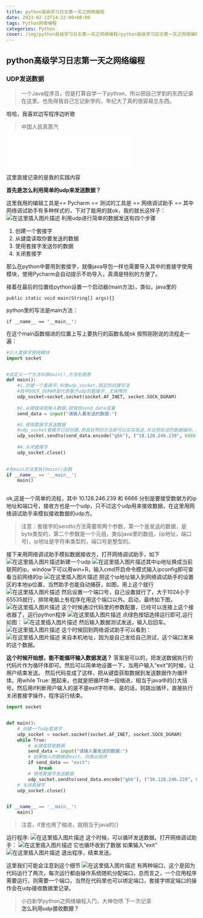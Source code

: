 ```yaml
---
title: python高级学习日志第一天之网络编程
date: 2023-02-22T14:22:00+08:00
tags: Python网络编程
categories: Python
cover: /img/python高级学习日志第一天之网络编程/python高级学习日志第一天之网络编程.webp
---
```

<meta name="referrer" content="no-referrer" />

## python高级学习日志第一天之网络编程

### UDP发送数据
>
> 一个Java程序员，但是打算自学一下python，所以把自己学到的东西记录在这里。也免得我自己忘记新学的，年纪大了真的很容易忘东西。

哈哈，我喜欢边写程序边听歌
> 中国人民真蒸汽

<iframe frameborder="no" border="0" marginwidth="0" marginheight="0" width=330 height=86 src="//music.163.com/outchain/player?type=2&id=433107530&auto=0&height=66"></iframe>

这里直接记录的是我的实践内容

**首先是怎么利用简单的udp来发送数据？**

这里我用的编辑工具是== Pycharm ==
测试的工具是 == 网络调试助手 ==
其中网络调试助手有多种样式的，下对了能用的就ok，我的就长这样子：![在这里插入图片描述](https://img-blog.csdnimg.cn/20190106212353613.png?x-oss-process=image/watermark,type_ZmFuZ3poZW5naGVpdGk,shadow_10,text_aHR0cHM6Ly9ibG9nLmNzZG4ubmV0L3FxXzQwOTQ4Nzk1,size_16,color_FFFFFF,t_70)
利用udp进行简单的数据发送有四个步骤

 1. 创建一个套接字
 2. 从键盘读取你要发送的数据
 3. 使用套接字发送你的数据
 4. 关闭套接字

 那么在python中要用到套接字，就像java导包一样也需要导入其中的套接字使用模块，使用Pycharm会自动提示不劝导入，真滴是特别的方便了。

接着在最后的位置给python设置一个启动器(main方法)，类似，java里的

```
public static void main(String[] args){}
```

python里的写法是main方法：

```
if __name__ == '__main__':
```

在这个main函数缩进的位置上写上要执行的函数名就ok
按照刚刚说的流程走一遍：

```python
#引入套接字使用模块
import socket


#自定义一个方法叫做main(),方法名随意
def main():
    #1.创建一个套接字,叫做udp_socket,固定的创建写法
    #其中SOCK_DGRAM是代表基于udp的套接字，无保障的
    udp_socket=socket.socket(socket.AF_INET, socket.SOCK_DGRAM)
    
    #2.从键盘读取输入数据,赋值给send_data变量
    send_data = input("请输入要发送的数据:")

    #3.使用套接字发送数据
    #udp_socket套接字已经创建,用其自带的方法即可以实现发送,并且把发送的数据编码，防止中文输入乱码
    udp_socket.sendto(send_data.encode("gbk"), ("10.128.246.239", 6666))
   
    #4.关闭套接字
    udp_socket.close()
   

#在main方法里执行main()函数
if __name__ == '__main__':
    main()
    
```

ok,这是一个简单的流程，其中  10.128.246.239  和  6666 分别是要接受数据方的ip地址和端口号，接收方也是一个udp，只不过这个udp用来接收数据，在这里用网络调试助手来模拟接收数据的udp方。
> 注意：套接字的sendto方法需要带两个参数，第一个是发送的数据，是byte类型的，第二个参数是一个元组，类似java里的数组，(ip地址，端口号)，ip地址是字符串类型的，端口号是整型的。

接下来用网络调试助手模拟数据接收方，打开网络调试助手，如下
![在这里插入图片描述](https://img-blog.csdnimg.cn/20190106215312639.png?x-oss-process=image/watermark,type_ZmFuZ3poZW5naGVpdGk,shadow_10,text_aHR0cHM6Ly9ibG9nLmNzZG4ubmV0L3FxXzQwOTQ4Nzk1,size_16,color_FFFFFF,t_70)新建一个udp
![在这里插入图片描述](https://img-blog.csdnimg.cn/20190106215359375.png?x-oss-process=image/watermark,type_ZmFuZ3poZW5naGVpdGk,shadow_10,text_aHR0cHM6Ly9ibG9nLmNzZG4ubmV0L3FxXzQwOTQ4Nzk1,size_16,color_FFFFFF,t_70)其中ip地址换成当前联网的ip，window下可以用win+R，输入cmd开启命令模式输入ipconfig即可查看当前网络的ip
![在这里插入图片描述](https://img-blog.csdnimg.cn/20190106215618224.png?x-oss-process=image/watermark,type_ZmFuZ3poZW5naGVpdGk,shadow_10,text_aHR0cHM6Ly9ibG9nLmNzZG4ubmV0L3FxXzQwOTQ4Nzk1,size_16,color_FFFFFF,t_70)
把这个ip地址输入到网络调试助手的设置区的本地ip位置，当然助手也能自动捕获，如图，用上这个就行
![在这里插入图片描述](https://img-blog.csdnimg.cn/20190106215854875.png?x-oss-process=image/watermark,type_ZmFuZ3poZW5naGVpdGk,shadow_10,text_aHR0cHM6Ly9ibG9nLmNzZG4ubmV0L3FxXzQwOTQ4Nzk1,size_16,color_FFFFFF,t_70)
然后设置一个端口号，自己设置就行了，大于1024小于65535就行，排除电脑上有程序在用这个端口以外。启动，最终如下图，
![在这里插入图片描述](https://img-blog.csdnimg.cn/20190106220020862.png?x-oss-process=image/watermark,type_ZmFuZ3poZW5naGVpdGk,shadow_10,text_aHR0cHM6Ly9ibG9nLmNzZG4ubmV0L3FxXzQwOTQ4Nzk1,size_16,color_FFFFFF,t_70)
这个时候通过代码里的参数配置，已经可以连接上这个接收器了，运行python程序
![在这里插入图片描述](https://img-blog.csdnimg.cn/20190106220213861.png)
点绿色按钮选择运行即可,运行如图：
![在这里插入图片描述](https://img-blog.csdnimg.cn/20190106220352802.png)
然后输入数据测试发送，输入后回车。
![在这里插入图片描述](https://img-blog.csdnimg.cn/20190106220442349.png?x-oss-process=image/watermark,type_ZmFuZ3poZW5naGVpdGk,shadow_10,text_aHR0cHM6Ly9ibG9nLmNzZG4ubmV0L3FxXzQwOTQ4Nzk1,size_16,color_FFFFFF,t_70)
这个时候回到网络调试助手可以看到：
![在这里插入图片描述](https://img-blog.csdnimg.cn/20190106220529883.png?x-oss-process=image/watermark,type_ZmFuZ3poZW5naGVpdGk,shadow_10,text_aHR0cHM6Ly9ibG9nLmNzZG4ubmV0L3FxXzQwOTQ4Nzk1,size_16,color_FFFFFF,t_70)
来自本机地址，因为是自己发给自己测试，这个端口发来的这个数据。

**这个时候开始想，能不能循环输入数据发送？**
答案是可以的，把发送数据执行的代码片作为循环体即可。然后可以简单地设置一下，当用户输入“exit”的时候，让用户结束发送。
然后代码变成了这样，把从键盘获取数据到发送数据作为循环体。用while True: 圈起来，也就是把循环体一段缩进，相当于java中的{}大括号。然后用if判断用户输入的是不是exit字符串，是的话，则跳出循环，直接执行关闭套接字操作，程序运行结束。

```python
import socket


def main():
    # 创建一个udp套接字
    udp_socket = socket.socket(socket.AF_INET, socket.SOCK_DGRAM)
    while True:
        # 从键盘获取数据
        send_data = input("请输入要发送的数据:")
        # 如果输入的数据是exit。则推出程序
        if send_data == "exit":
            break
        # 使用套接字发送数据
        udp_socket.sendto(send_data.encode("gbk"), ("10.128.246.239", 6666))
    # 关闭套接字
    udp_socket.close()


if __name__ == '__main__':
    main()

```

>注意，if里也用了缩进，就相当于java的{}

运行程序:
![在这里插入图片描述](https://img-blog.csdnimg.cn/20190106221413209.png?x-oss-process=image/watermark,type_ZmFuZ3poZW5naGVpdGk,shadow_10,text_aHR0cHM6Ly9ibG9nLmNzZG4ubmV0L3FxXzQwOTQ4Nzk1,size_16,color_FFFFFF,t_70)
这个时候，可以循环发送数据。打开网络调试助手：
![在这里插入图片描述](https://img-blog.csdnimg.cn/20190106221456114.png?x-oss-process=image/watermark,type_ZmFuZ3poZW5naGVpdGk,shadow_10,text_aHR0cHM6Ly9ibG9nLmNzZG4ubmV0L3FxXzQwOTQ4Nzk1,size_16,color_FFFFFF,t_70)
它也循环收到了数据
如果输入“exit”
![在这里插入图片描述](https://img-blog.csdnimg.cn/20190106221601628.png)
退出程序，结束发送。

这里我们可能会注意到这个细节
![在这里插入图片描述](https://img-blog.csdnimg.cn/20190106221712480.png?x-oss-process=image/watermark,type_ZmFuZ3poZW5naGVpdGk,shadow_10,text_aHR0cHM6Ly9ibG9nLmNzZG4ubmV0L3FxXzQwOTQ4Nzk1,size_16,color_FFFFFF,t_70)
有两种端口，这个是因为代码运行了两次，每次运行都由操作系统随机分配端口，总而言之，一个应用程序需要运行，则需要一个端口，当然在代码里也可以绑定端口，套接字绑定端口的操作会在udp接收数据里记录。

> 小白新学python之网络编程入门，大神勿喷
> 下一次记录  
> **怎么利用udp接收数据？**

